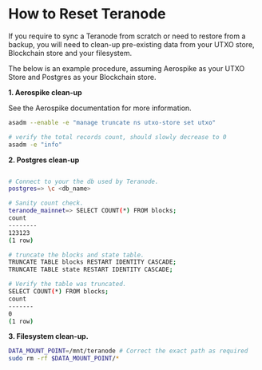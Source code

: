 # How to Reset Teranode

If you require to sync a Teranode from scratch or need to restore from a backup, you will need to clean-up pre-existing data from your UTXO store, Blockchain store and your filesystem.

The below is an example procedure, assuming Aerospike as your UTXO Store and Postgres as your Blockchain store.

**1. Aerospike clean-up**

See the Aerospike documentation for more information.

```bash
asadm --enable -e "manage truncate ns utxo-store set utxo"

# verify the total records count, should slowly decrease to 0
asadm -e "info"
```

**2. Postgres clean-up**

```bash

# Connect to your the db used by Teranode.
postgres=> \c <db_name>

# Sanity count check.
teranode_mainnet=> SELECT COUNT(*) FROM blocks;
count
--------
123123
(1 row)

# truncate the blocks and state table.
TRUNCATE TABLE blocks RESTART IDENTITY CASCADE;
TRUNCATE TABLE state RESTART IDENTITY CASCADE;

# Verify the table was truncated.
SELECT COUNT(*) FROM blocks;
count
-------
0
(1 row)
```

**3. Filesystem clean-up.**

```bash
DATA_MOUNT_POINT=/mnt/teranode # Correct the exact path as required
sudo rm -rf $DATA_MOUNT_POINT/*
```
